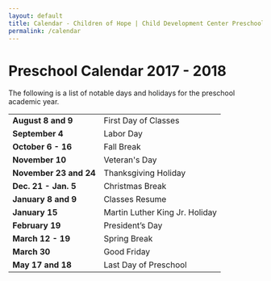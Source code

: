 ```yaml
---
layout: default
title: Calendar - Children of Hope | Child Development Center Preschool
permalink: /calendar
---
```


Preschool Calendar 2017 - 2018
===

The following is a list of notable days and holidays for the preschool academic year.

<table class="ui basic events table">
  <tr>
    <td><b>August 8 and 9</b></td>
    <td>First Day of Classes</td>
  </tr>
  <tr>
    <td><b>September 4</b></td>
    <td>Labor Day</td>
  </tr>
  <tr>
    <td><b>October 6 - 16</b></td>
    <td>Fall Break</td>
  </tr>
  <tr>
    <td><b>November 10</b></td>
    <td>Veteran's Day</td>
  </tr>
  <tr>
    <td><b>November 23 and 24</b></td>
    <td>Thanksgiving Holiday</td>
  </tr>
  <tr>
    <td><b>Dec. 21 - Jan. 5</b></td>
    <td>Christmas Break</td>
  </tr>
  <tr>
    <td><b>January 8 and 9</b></td>
    <td>Classes Resume</td>
  </tr>
  <tr>
    <td><b>January 15</b></td>
    <td>Martin Luther King Jr. Holiday</td>
  </tr>
  <tr>
    <td><b>February 19</b></td>
    <td>President’s Day</td>
  </tr>
  <tr>
    <td><b>March 12 - 19</b></td>
    <td>Spring Break</td>
  </tr>
  <tr>
    <td><b>March 30</b></td>
    <td>Good Friday</td>
  </tr>
  <tr>
    <td><b>May 17 and 18</b></td>
    <td>Last Day of Preschool</td>
  </tr>
</table>

